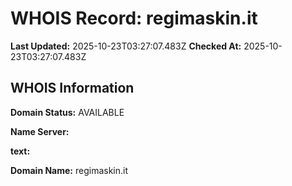 # WHOIS Record: regimaskin.it

**Last Updated:** 2025-10-23T03:27:07.483Z
**Checked At:** 2025-10-23T03:27:07.483Z

## WHOIS Information

**Domain Status:** AVAILABLE

**Name Server:** 

**text:** 

**Domain Name:** regimaskin.it


